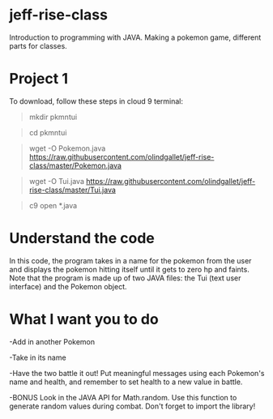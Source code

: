 # jeff-rise-class

Introduction to programming with JAVA.  Making a pokemon game, different parts for classes.

# Project 1

To download, follow these steps in cloud 9 terminal:

> mkdir pkmntui

> cd pkmntui

> wget -O Pokemon.java https://raw.githubusercontent.com/olindgallet/jeff-rise-class/master/Pokemon.java

> wget -O Tui.java https://raw.githubusercontent.com/olindgallet/jeff-rise-class/master/Tui.java

> c9 open *.java

# Understand the code

In this code, the program takes in a name for the pokemon from the user and displays the pokemon hitting itself until it gets to zero hp and faints.  Note that the program is made up of two JAVA files: the Tui (text user interface) and the Pokemon object.

# What I want you to do

-Add in another Pokemon

-Take in its name

-Have the two battle it out!  Put meaningful messages using each Pokemon's name and health, and remember to set health to a new value in battle.

-BONUS Look in the JAVA API for Math.random.  Use this function to generate random values during combat.  Don't forget to import the library!

